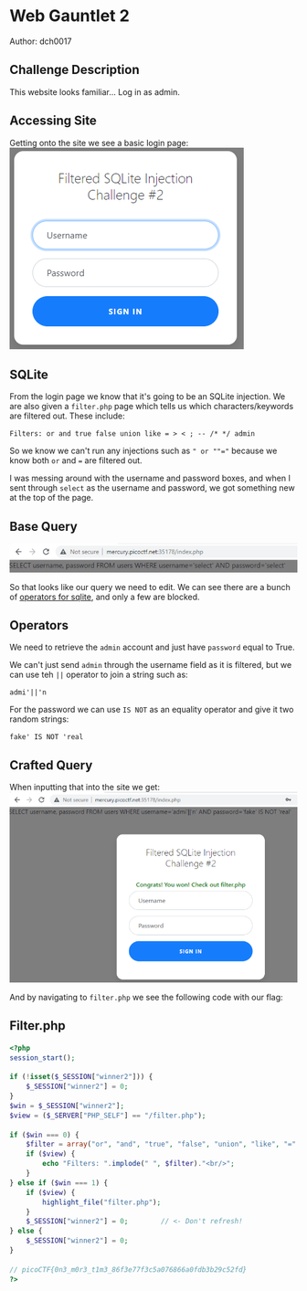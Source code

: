 # Web Gauntlet 2
Author: dch0017

## Challenge Description
This website looks familiar... Log in as admin.

## Accessing Site
Getting onto the site we see a  basic login page: </br>
![website](./website.png)
</br>

## SQLite
From the login page we know that it's going to be an SQLite injection. We are also given a ```filter.php``` page which tells us which characters/keywords are filtered out. These include:

```
Filters: or and true false union like = > < ; -- /* */ admin
```

So we know we can't run any injections such as ```" or ""="``` because we know both ```or``` and ```=``` are filtered out.

I was messing around with the username and password boxes, and when I sent through ```select``` as the username and password, we got something new at the top of the page.

## Base Query
![query](query.png)
</br>

So that looks like our query we need to edit. We can see there are a bunch of [operators for sqlite](https://www.w3schools.blog/operators-sqlite), and only a few are blocked. 

## Operators
We need to retrieve the ``admin`` account and just have ```password``` equal to True.

We can't just send `admin` through the username field as it is filtered, but we can use teh `||` operator to join a string such as:
```
admi'||'n
```
For the password we can use `IS NOT` as an equality operator and give it two random strings:
```
fake' IS NOT 'real
```
## Crafted Query
When inputting that into the site we get:</br>
![successful query](goodquery.png)
</br>

And by navigating to ```filter.php``` we see the following code with our flag:

## Filter.php
```php
<?php
session_start();

if (!isset($_SESSION["winner2"])) {
    $_SESSION["winner2"] = 0;
}
$win = $_SESSION["winner2"];
$view = ($_SERVER["PHP_SELF"] == "/filter.php");

if ($win === 0) {
    $filter = array("or", "and", "true", "false", "union", "like", "=", ">", "<", ";", "--", "/*", "*/", "admin");
    if ($view) {
        echo "Filters: ".implode(" ", $filter)."<br/>";
    }
} else if ($win === 1) {
    if ($view) {
        highlight_file("filter.php");
    }
    $_SESSION["winner2"] = 0;        // <- Don't refresh!
} else {
    $_SESSION["winner2"] = 0;
}

// picoCTF{0n3_m0r3_t1m3_86f3e77f3c5a076866a0fdb3b29c52fd}
?>
```